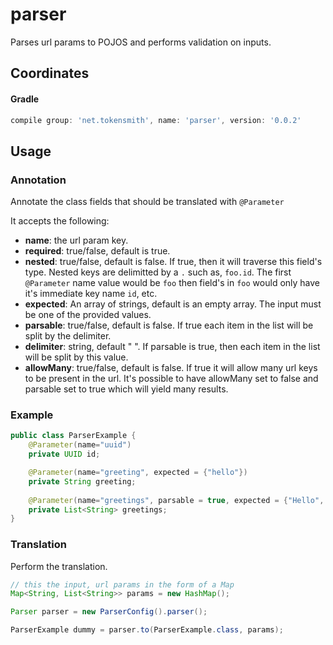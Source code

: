 # parser
Parses url params to POJOS and performs validation on inputs. 

## Coordinates
#### Gradle
```groovy
compile group: 'net.tokensmith', name: 'parser', version: '0.0.2'
```

## Usage

### Annotation
Annotate the class fields that should be translated with `@Parameter`

It accepts the following:
 - **name**: the url param key.
 - **required**: true/false, default is true.
 - **nested**: true/false, default is false. If true, then it will traverse this field's type. Nested keys are delimitted by a `.` such as, `foo.id`. The first `@Parameter` name value would be `foo` then field's in `foo` would only have it's immediate key name `id`, etc.   
 - **expected**: An array of strings, default is an empty array. The input must be one of the provided values.
 - **parsable**: true/false, default is false. If true each item in the list will be split by the delimiter.
 - **delimiter**: string, default " ". If parsable is true, then each item in the list will be split by this value.
 - **allowMany**: true/false, default is false. If true it will allow many url keys to be present in the url. It's possible to have allowMany set to false and parsable set to true which will yield many results.

### Example

```java
public class ParserExample {
    @Parameter(name="uuid")
    private UUID id;

    @Parameter(name="greeting", expected = {"hello"})
    private String greeting;
    
    @Parameter(name="greetings", parsable = true, expected = {"Hello", "Bonjour", "Hola"})
    private List<String> greetings;
}
```


### Translation
Perform the translation.
```java
// this the input, url params in the form of a Map
Map<String, List<String>> params = new HashMap();

Parser parser = new ParserConfig().parser();

ParserExample dummy = parser.to(ParserExample.class, params);
```
